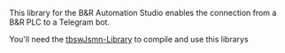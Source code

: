 This library for the B&R Automation Studio enables the connection from a B&R PLC to a Telegram bot.

You'll need the [tbswJsmn-Library](https://github.com/OliverWielandBR/tbswJsmn) to compile and use this librarys

